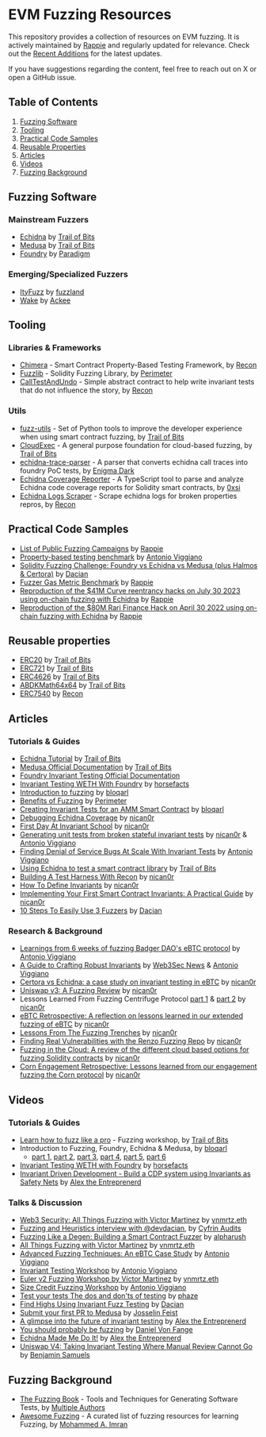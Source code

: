 # EVM Fuzzing Resources
This repository provides a collection of resources on EVM fuzzing. It is actively maintained by [Rappie](https://x.com/rappie_eth) and regularly updated for relevance. Check out the [Recent Additions](recent.md) for the latest updates.

If you have suggestions regarding the content, feel free to reach out on X or open a GitHub issue.

## Table of Contents
1. [Fuzzing Software](#fuzzing-software)
2. [Tooling](#tooling)
3. [Practical Code Samples](#practical-code-samples)
4. [Reusable Properties](#reusable-properties)
5. [Articles](#articles)
6. [Videos](#videos)
7. [Fuzzing Background](#fuzzing-background)

## Fuzzing Software

### Mainstream Fuzzers
- [Echidna](https://github.com/crytic/echidna) by [Trail of Bits](https://x.com/trailofbits)
- [Medusa](https://github.com/crytic/medusa) by [Trail of Bits](https://x.com/trailofbits)
- [Foundry](https://github.com/foundry-rs/foundry) by [Paradigm](https://x.com/paradigm)

### Emerging/Specialized Fuzzers
- [ItyFuzz](https://github.com/fuzzland/ityfuzz) by [fuzzland](https://x.com/fuzzland_)
- [Wake](https://github.com/Ackee-Blockchain/wake) by [Ackee](https://x.com/AckeeBlockchain)

## Tooling
### Libraries & Frameworks
- [Chimera](https://github.com/Recon-Fuzz/chimera) - Smart Contract Property-Based Testing Framework, by [Recon](https://x.com/getreconxyz)
- [Fuzzlib](https://github.com/perimetersec/fuzzlib) - Solidity Fuzzing Library, by [Perimeter](https://x.com/perimeter_sec)
- [CallTestAndUndo](https://github.com/Recon-Fuzz/call-test-undo) - Simple abstract contract to help write invariant tests that do not influence the story, by [Recon](https://x.com/getreconxyz)

### Utils
- [fuzz-utils](https://github.com/crytic/fuzz-utils) - Set of Python tools to improve the developer experience when using smart contract fuzzing, by [Trail of Bits](https://x.com/trailofbits)
- [CloudExec](https://github.com/crytic/cloudexec) - A general purpose foundation for cloud-based fuzzing, by [Trail of Bits](https://x.com/trailofbits)
- [echidna-trace-parser](https://github.com/Enigma-Dark/echidna-trace-parser) - A parser that converts echidna call traces into foundry PoC tests, by [Enigma Dark](https://x.com/EnigmadarkLabs)
- [Echidna Coverage Reporter](https://github.com/Simon-Busch/echidna-coverage) - A TypeScript tool to parse and analyze Echidna code coverage reports for Solidity smart contracts, by [0xsi](https://x.com/_0xsi)
- [Echidna Logs Scraper](https://getrecon.xyz/tools/echidna) - Scrape echidna logs for broken properties repros, by [Recon](https://x.com/getreconxyz)

## Practical Code Samples
- [List of Public Fuzzing Campaigns](https://github.com/perimetersec/public-fuzzing-campaigns-list) by [Rappie](https://x.com/rappie_eth)
- [Property-based testing benchmark](https://github.com/aviggiano/property-based-testing-benchmark) by [Antonio Viggiano](https://x.com/agfviggiano)
- [Solidity Fuzzing Challenge: Foundry vs Echidna vs Medusa (plus Halmos & Certora)](https://github.com/devdacian/solidity-fuzzing-comparison) by [Dacian](https://x.com/DevDacian)
- [Fuzzer Gas Metric Benchmark](https://github.com/rappie/fuzzer-gas-metric-benchmark) by [Rappie](https://x.com/rappie_eth)
- [Reproduction of the $41M Curve reentrancy hacks on July 30 2023 using on-chain fuzzing with Echidna](https://github.com/rappie/echidna-curve-reentrancy-hack) by [Rappie](https://x.com/rappie_eth)
- [Reproduction of the $80M Rari Finance Hack on April 30 2022 using on-chain fuzzing with Echidna](https://github.com/rappie/echidna-rari-hack) by [Rappie](https://x.com/rappie_eth)

## Reusable properties
- [ERC20](https://github.com/crytic/properties?tab=readme-ov-file#erc20-tests) by [Trail of Bits](https://x.com/trailofbits)
- [ERC721](https://github.com/crytic/properties?tab=readme-ov-file#erc721-tests) by [Trail of Bits](https://x.com/trailofbits)
- [ERC4626](https://github.com/crytic/properties?tab=readme-ov-file#erc4626-tests) by [Trail of Bits](https://x.com/trailofbits)
- [ABDKMath64x64](https://github.com/crytic/properties?tab=readme-ov-file#abdkmath64x64-tests) by [Trail of Bits](https://x.com/trailofbits)
- [ERC7540](https://github.com/Recon-Fuzz/erc7540-reusable-properties) by [Recon](https://x.com/getreconxyz)

## Articles
### Tutorials & Guides
- [Echidna Tutorial](https://github.com/crytic/building-secure-contracts/tree/master/program-analysis/echidna) by [Trail of Bits](https://x.com/trailofbits)
- [Medusa Official Documentation](https://secure-contracts.com/program-analysis/medusa/docs/src/index.html) by [Trail of Bits](https://x.com/trailofbits)
- [Foundry Invariant Testing Official Documentation](https://book.getfoundry.sh/forge/invariant-testing)
- [Invariant Testing WETH With Foundry](https://mirror.xyz/horsefacts.eth/Jex2YVaO65dda6zEyfM_-DXlXhOWCAoSpOx5PLocYgw) by [horsefacts](https://x.com/eth_call)
- [Introduction to fuzzing](https://allthingsfuzzy.substack.com/p/introduction-to-fuzzing) by [bloqarl](https://x.com/TheBlockChainer)
- [Benefits of Fuzzing](https://github.com/perimetersec/resources/blob/main/services/Benefits%20of%20Fuzzing.md) by [Perimeter](https://x.com/perimeter_sec)
- [Creating Invariant Tests for an AMM Smart Contract](https://allthingsfuzzy.substack.com/p/creating-invariant-tests-for-an-amm) by [bloqarl](https://x.com/TheBlockChainer)
- [Debugging Echidna Coverage](https://allthingsfuzzy.substack.com/p/debugging-echidna-coverage) by [nican0r](https://x.com/nican0r) 
- [First Day At Invariant School](https://getrecon.substack.com/p/first-day-at-invariant-school) by [nican0r](https://x.com/nican0r) 
- [Generating unit tests from broken stateful invariant tests](https://allthingsfuzzy.substack.com/p/generating-unit-tests-from-broken) by [nican0r](https://x.com/nican0r) & [Antonio Viggiano](https://x.com/agfviggiano)
- [Finding Denial of Service Bugs At Scale With Invariant Tests](https://allthingsfuzzy.substack.com/p/finding-denial-of-service-bugs-at) by [Antonio Viggiano](https://x.com/agfviggiano)
- [Using Echidna to test a smart contract library](https://blog.trailofbits.com/2020/08/17/using-echidna-to-test-a-smart-contract-library/) by [Trail of Bits](https://x.com/trailofbits)
- [Building A Test Harness With Recon](https://getrecon.substack.com/p/building-a-test-harness-with-recon) by [nican0r](https://x.com/nican0r)
- [How To Define Invariants](https://getrecon.substack.com/p/how-to-define-invariants) by [nican0r](https://x.com/nican0r)
- [Implementing Your First Smart Contract Invariants: A Practical Guide](https://getrecon.substack.com/p/implementing-your-first-few-invariants) by [nican0r](https://x.com/nican0r)
- [10 Steps To Easily Use 3 Fuzzers](https://x.com/DevDacian/status/1733009929508917499) by [Dacian](https://x.com/DevDacian)

### Research & Background
- [Learnings from 6 weeks of fuzzing Badger DAO's eBTC protocol](https://allthingsfuzzy.substack.com/p/learnings-from-6-weeks-of-fuzzing) by [Antonio Viggiano](https://x.com/agfviggiano)
- [A Guide to Crafting Robust Invariants](https://allthingsfuzzy.substack.com/p/a-guide-to-crafting-robust-invariants) by [Web3Sec News](https://substack.com/@web3secnews) & [Antonio Viggiano](https://x.com/agfviggiano)
- [Certora vs Echidna: a case study on invariant testing in eBTC](https://allthingsfuzzy.substack.com/p/certora-vs-echidna-a-case-study-on) by [nican0r](https://x.com/nican0r)
- [Uniswap v3: A Fuzzing Review](https://allthingsfuzzy.substack.com/p/uniswap-v3-a-fuzzing-review) by [nican0r](https://x.com/nican0r)
- Lessons Learned From Fuzzing Centrifuge Protocol [part 1](https://getrecon.substack.com/p/lessons-learned-from-fuzzing-centrifuge) & [part 2](https://getrecon.substack.com/p/lessons-learned-from-fuzzing-centrifuge-059) by [nican0r](https://x.com/nican0r)
- [eBTC Retrospective: A reflection on lessons learned in our extended fuzzing of eBTC](https://getrecon.substack.com/p/ebtc-retrospective) by [nican0r](https://x.com/nican0r) 
- [Lessons From The Fuzzing Trenches](https://getrecon.substack.com/p/lessons-from-the-fuzzing-trenches) by [nican0r](https://x.com/nican0r) 
- [Finding Real Vulnerabilities with the Renzo Fuzzing Repo](https://getrecon.substack.com/p/finding-real-vulnerabilities-with) by [nican0r](https://x.com/nican0r) 
- [Fuzzing in the Cloud: A review of the different cloud based options for fuzzing Solidity contracts](https://getrecon.substack.com/p/fuzzing-in-the-cloud) by [nican0r](https://x.com/nican0r) 
- [Corn Engagement Retrospective: Lessons learned from our engagement fuzzing the Corn protocol](https://getrecon.substack.com/p/corn-engagement-retrospective) by [nican0r](https://x.com/nican0r) 

## Videos
### Tutorials & Guides
- [Learn how to fuzz like a pro](https://www.youtube.com/playlist?list=PLciHOL_J7Iwqdja9UH4ZzE8dP1IxtsBXI) - Fuzzing workshop, by [Trail of Bits](https://x.com/trailofbits)
- Introduction to Fuzzing, Foundry, Echidna & Medusa, by [bloqarl](https://x.com/TheBlockChainer)
	- [part 1](https://www.youtube.com/watch?v=xLGTd5OH8xU), [part 2](https://www.youtube.com/watch?v=dWyJq8KGATg), [part 3](https://www.youtube.com/watch?v=yUC3qzZlCkY), [part 4](https://www.youtube.com/watch?v=em8xXB9RHi4), [part 5](https://www.youtube.com/watch?v=I4MP-KXJE54), [part 6](https://www.youtube.com/watch?v=SSzh5GlqteI)
- [Invariant Testing WETH with Foundry](https://www.youtube.com/watch?v=sJpL21yJpgs) by [horsefacts](https://x.com/eth_call)
- [Invariant Driven Development - Build a CDP system using Invariants as Safety Nets](https://youtu.be/ZM6479HeI5U?si=7Zlbq8Ao4y1sFtSw) by [Alex the Entreprenerd](https://x.com/GalloDaSballo)

### Talks & Discussion
- [Web3 Security: All Things Fuzzing with Victor Martinez](https://www.youtube.com/watch?v=83q14K-WNKM) by [vnmrtz.eth](https://x.com/vn_martinez_)
- [Fuzzing and Heuristics interview with @devdacian](https://www.youtube.com/watch?v=IZTvXfC14Ig), by [Cyfrin Audits](https://x.com/CyfrinAudits) 
- [Fuzzing Like a Degen: Building a Smart Contract Fuzzer](https://youtu.be/qdtQ9k3gCX8?si=AquZxyikCZJwRaU5) by [alpharush](https://x.com/0xalpharush)
- [All Things Fuzzing with Victor Martinez](https://youtu.be/83q14K-WNKM?si=ez3uZRBvm-3iksFT) by [vnmrtz.eth](https://x.com/vn_martinez_)
- [Advanced Fuzzing Techniques: An eBTC Case Study](https://youtu.be/ELY_zjIAKuE?si=1CfWOLuRaeTwQVT2) by [Antonio Viggiano](https://x.com/agfviggiano)
- [Invariant Testing Workshop](https://youtu.be/YAF79t_Sfiw?si=AhJ-0pepG6-P_Ux8) by [Antonio Viggiano](https://x.com/agfviggiano)
- [Euler v2 Fuzzing Workshop by Víctor Martinez](https://youtu.be/WO3Xu7E4Tdg?si=MuQ1LJERLjRc8Pdc) by [vnmrtz.eth](https://x.com/vn_martinez_)
- [Size Credit Fuzzing Workshop](https://youtu.be/tShSMDVoBf8?si=wztKs7dO7mCWfiXq) by [Antonio Viggiano](https://x.com/agfviggiano)
- [Test your tests The dos and don'ts of testing](https://www.youtube.com/watch?v=7TcnUZGuk_s) by [phaze](https://x.com/lovethewired)
- [Find Highs Using Invariant Fuzz Testing](https://www.youtube.com/watch?v=Cqmu-mhSLt8&t=15s) by [Dacian](https://x.com/DevDacian)
- [Submit your first PR to Medusa](https://www.youtube.com/watch?v=Cqmu-mhSLt8&t=3855s) by [Josselin Feist](https://x.com/Montyly)
- [A glimpse into the future of invariant testing](https://www.youtube.com/watch?v=Cqmu-mhSLt8&t=5627s) by [Alex the Entreprenerd](https://x.com/GalloDaSballo)
- [You should probably be fuzzing](https://www.youtube.com/watch?v=Cqmu-mhSLt8&t=6565s) by [Daniel Von Fange](https://x.com/danielvf)
- [Echidna Made Me Do It!](https://www.youtube.com/watch?v=Cqmu-mhSLt8&t=8030s) by [Alex the Entreprenerd](https://x.com/GalloDaSballo)
- [Uniswap V4: Taking Invariant Testing Where Manual Review Cannot Go](https://www.youtube.com/watch?v=Cqmu-mhSLt8&t=8991s) by [Benjamin Samuels](https://x.com/thebensams)

## Fuzzing Background
- [The Fuzzing Book](https://www.fuzzingbook.org/) - Tools and Techniques for Generating Software Tests, by [Multiple Authors](https://x.com/FuzzingBook)
- [Awesome Fuzzing](https://github.com/secfigo/Awesome-Fuzzing) - A curated list of fuzzing resources for learning Fuzzing, by [Mohammed A. Imran](https://x.com/secfigo)
